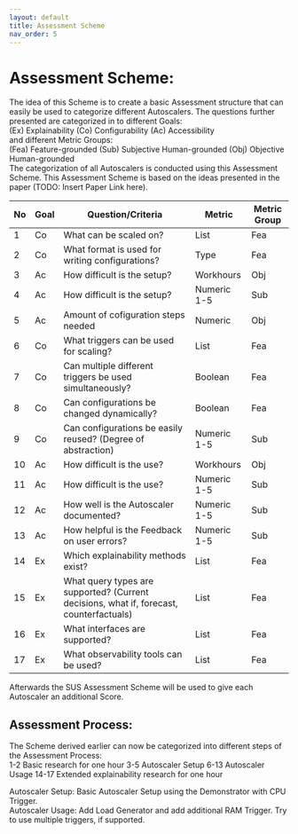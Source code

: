 ```yaml
---
layout: default
title: Assessment Scheme
nav_order: 5
---
```


Assessment Scheme:
=

The idea of this Scheme is to create a basic Assessment structure that can easily be used to categorize different Autoscalers. The questions further presented are categorized in to different Goals:  
(Ex) Explainability (Co) Configurability (Ac) Accessibility  
and different Metric Groups:  
(Fea) Feature-grounded (Sub) Subjective Human-grounded (Obj) Objective Human-grounded  
The categorization of all Autoscalers is conducted using this Assessment Scheme. This Assessment Scheme is based on the ideas presented in the paper (TODO: Insert Paper Link here).

| No | Goal | Question/Criteria | Metric | Metric Group |
|---|---|---|---|---|
| 1 | Co | What can be scaled on? | List | Fea |
| 2 | Co | What format is used for writing configurations? | Type | Fea |
| 3 | Ac | How difficult is the setup? | Workhours | Obj |
| 4 | Ac | How difficult is the setup? | Numeric 1-5 | Sub |
| 5 | Ac | Amount of cofiguration steps needed | Numeric | Obj |
| 6 | Co | What triggers can be used for scaling? | List | Fea |
| 7 | Co | Can multiple different triggers be used simultaneously? | Boolean | Fea |
| 8 | Co | Can configurations be changed dynamically? | Boolean | Fea |
| 9 | Co | Can configurations be easily reused? (Degree of abstraction) | Numeric 1-5 | Sub |
| 10 | Ac | How difficult is the use? | Workhours | Obj |
| 11 | Ac | How difficult is the use? | Numeric 1-5 | Sub |
| 12 | Ac | How well is the Autoscaler documented? | Numeric 1-5 | Sub |
| 13 | Ac | How helpful is the Feedback on user errors? | Numeric 1-5 | Sub |
| 14 | Ex | Which explainability methods exist? | List | Fea |
| 15 | Ex | What query types are supported? (Current decisions, what if, forecast, counterfactuals) | List | Fea |
| 16 | Ex | What interfaces are supported? | List | Fea |
| 17 | Ex | What observability tools can be used? | List | Fea |

Afterwards the SUS Assessment Scheme will be used to give each Autoscaler an additional Score.

Assessment Process:
-
The Scheme derived earlier can now be categorized into different steps of the Assessment Process:  
1-2 Basic research for one hour 
3-5 Autoscaler Setup
6-13 Autoscaler Usage
14-17 Extended explainability research for one hour

Autoscaler Setup: Basic Autoscaler Setup using the Demonstrator with CPU Trigger.  
Autoscaler Usage: Add Load Generator and add additional RAM Trigger. Try to use multiple triggers, if supported.  
